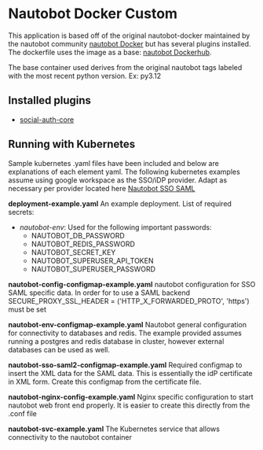 # Nautobot Docker Custom

This application is based off of the original nautobot-docker maintained by the nautobot community [nautobot Docker](https://github.com/nautobot/nautobot-docker-compose) but has several plugins installed.  The dockerfile uses the image as a base: [nautobot Dockerhub](https://hub.docker.com/r/networktocode/nautobot/tags).

The base container used derives from the original nautobot tags labeled with the most recent python version.  Ex: py3.12

## Installed plugins
- [social-auth-core](https://pypi.org/project/social-auth-core/)

## Running with Kubernetes
Sample kubernetes .yaml files have been included and below are explanations of each element yaml.  The following kubernetes examples assume using google workspace as the SSO/iDP provider.  Adapt as necessary per provider located here [Nautobot SSO SAML](https://docs.nautobot.com/projects/core/en/latest/user-guide/administration/configuration/authentication/sso/#saml-dependencies)

**deployment-example.yaml**
An example deployment.  List of required secrets:
- _nautobot-env_: Used for the following important passwords:
  - NAUTOBOT_DB_PASSWORD
  - NAUTOBOT_REDIS_PASSWORD
  - NAUTOBOT_SECRET_KEY
  - NAUTOBOT_SUPERUSER_API_TOKEN
  - NAUTOBOT_SUPERUSER_PASSWORD

**nautobot-config-configmap-example.yaml**
nautobot configuration for SSO SAML specific data.  In order for to use a SAML backend     SECURE_PROXY_SSL_HEADER = ('HTTP_X_FORWARDED_PROTO', 'https') must be set

**nautobot-env-configmap-example.yaml**
Nautobot general configuration for connectivity to databases and redis.  The example provided assumes running a postgres and redis database in cluster, however external databases can be used as well.

**nautobot-sso-saml2-configmap-example.yaml**
Required configmap to insert the XML data for the SAML data.  This is essentially the idP certificate in XML form.  Create this configmap from the certificate file.

**nautobot-nginx-config-example.yaml**
Nginx specific configuration to start nautobot web front end properly.  It is easier to create this directly from the .conf file

**nautobot-svc-example.yaml**
The Kubernetes service that allows connectivity to the nautobot container